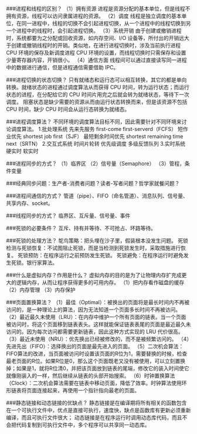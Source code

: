 ###进程和线程的区别？
（1）拥有资源
进程是资源分配的基本单位，但是线程不拥有资源，线程可以访问隶属进程的资源。
（2）调度
线程是独立调度的基本单位，在同一进程中，线程的切换不会引起进程切换，从一个进程中的线程切换到另一个进程中的线程时，会引起进程切换。
（3）系统开销
由于创建或撤销进程时，系统都要为之分配或回收资源，如内存空间、I/O 设备等，所付出的开销远大于创建或撤销线程时的开销。类似地，在进行进程切换时，涉及当前执行进程 CPU 环境的保存及新调度进程 CPU 环境的设置，而线程切换时只需保存和设置少量寄存器内容，开销很小。
（4）通信方面
线程间可以通过直接读写同一进程中的数据进行通信，但是进程通信需要借助 IPC。


###进程切换的状态切换？
只有就绪态和运行态可以相互转换，其它的都是单向转换。就绪状态的进程通过调度算法从而获得 CPU 时间，转为运行状态；而运行状态的进程，在分配给它的 CPU 时间片用完之后就会转为就绪状态，等待下一次调度。
阻塞状态是缺少需要的资源从而由运行状态转换而来，但是该资源不包括 CPU 时间，缺少 CPU 时间会从运行态转换为就绪态。


###进程调度算法？
不同环境的调度算法目标不同，因此需要针对不同环境来讨论调度算法。
1.批处理系统
先来先服务 first-come first-serverd（FCFS）
短作业优先 shortest job first（SJF）
最短剩余时间优先 shortest remaining time next（SRTN）
2.交互式系统
时间片轮转
优先级调度
多级反馈队列
3.实时系统
硬实时
软实时


###进程同步的方式？
（1）临界区
（2）信号量（Semaphore）
（3）管程，条件变量


###经典同步问题：生产者-消费者问题？读者-写者问题？哲学家就餐问题？


###进程间通信的方式？
管道（pipe）、FIFO（命名管道）、消息队列、信号量、共享内存、socket。


###线程同步的方式？
临界区、互斥量、信号量、事件


###死锁的必要条件？
互斥、持有并等待、不可抢占、环路等待。


###死锁的处理方法？
鸵鸟策略：把头埋在沙子里，假装根本没发生问题。
死锁检测与死锁恢复：不试图阻止死锁，而是当检测到死锁发生时，采取措施进行恢复。
死锁预防：在程序运行之前预防发生死锁。
死锁避免：在程序运行时避免发生死锁。银行家算法。


###什么是虚拟内存？作用是什么？
虚拟内存的目的是为了让物理内存扩充成更大的逻辑内存，从而让程序获得更多的可用内存。
（1）把内存看作磁盘的缓存
（2）内存管理
（3）内存保护


###页面置换算法？
（1）最佳（Optimal）：被换出的页面将是最长时间内不再被访问的，是一种理论上的算法，因为无法知道一个页面多长时间不再被访问。
（2）最近最久未使用（LRU）：在内存中维护一个所有页面的链表。当一个页面被访问时，将这个页面移到链表表头。这样就能保证链表表尾的页面是最近最久未访问的。因为每次访问都需要更新链表，因此这种方式实现的 LRU 代价很高。
（3）最近未使用（NRU）：优先换出已经被修改的，而不是被频繁访问的。
（4）先进先出（FIFO）：选择换出的页面是最先进入的页面。
（5）二次机会算法：FIFO算法的改进，当页面被访问时设置该页面的R位为1，需要替换的时候，检查最老页面的R位。如果R位是0，那么这个页面既老又没有被使用，可以立刻置换掉；如果是1，就将R位清0，并把该页面放到链表的尾端，修改它的装入时间使它就像刚装入的一样，然后继续从链表的头部开始搜索。
（6）时钟置换算法（Clock）：二次机会算法需要在链表中移动页面，降低了效率。时钟算法使用环形链表将页面连接起来，再使用一个指针指向最老的页面。


###静态链接和动态链接的优缺点？
静态链接是在编译期将所有相关的函数包含在一个可执行文件中，优点是直接可执行，速度快，缺点是函数库有更新必须重新编译，而且可执行文件很大；
动态链接是在程序运行时调用动态库代码，而且不会把代码复制到可执行文件中，多个程序可以共享同一动态库。


